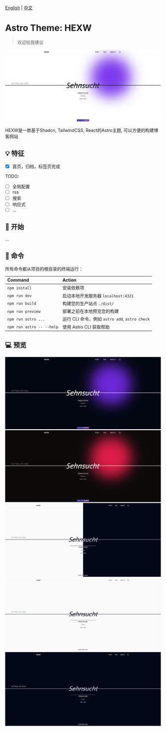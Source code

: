 [English](./README.md) | [中文](./README-zh.md)

# Astro Theme: HEXW

> 欢迎给我建议

![pin](./assets/purple-light.png)

HEXW是一款基于Shadcn, TailwindCSS, React的Astro主题, 可以方便的构建博客网站

## 💡 特征

- [X] 首页，归档，标签页完成

TODO:

- [ ] 全局配置
- [ ] rss
- [ ] 搜索
- [ ] 响应式
- [ ] ...
  
## 🚀 开始

...

<!-- TODO: 安装指令，更多请查看demo站点 -->

## 🧞 命令

所有命令都从项目的根目录的终端运行：

| Command                   | Action                                           |
| :------------------------ | :----------------------------------------------- |
| `npm install`             | 安装依赖项                            |
| `npm run dev`             | 启动本地开发服务器 `localhost:4321`      |
| `npm run build`           | 构建您的生产站点 `./dist/`          |
| `npm run preview`         | 部署之前在本地预览您的构建    |
| `npm run astro ...`       | 运行 CLI 命令，例如 `astro add`, `astro check` |
| `npm run astro -- --help` | 使用 Astro CLI 获取帮助                     |

## 💻 预览

![purple](./assets/purple-dark.png)
![red](./assets/red-dark.png)
![pin](./assets/pin.png)
![light](./assets/light.png)
![dark](./assets/dark.png)
